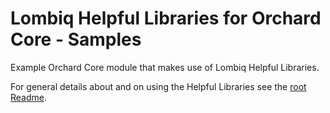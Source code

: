 ﻿# Lombiq Helpful Libraries for Orchard Core - Samples



Example Orchard Core module that makes use of Lombiq Helpful Libraries.

For general details about and on using the Helpful Libraries see the [root Readme](../Readme.md).
